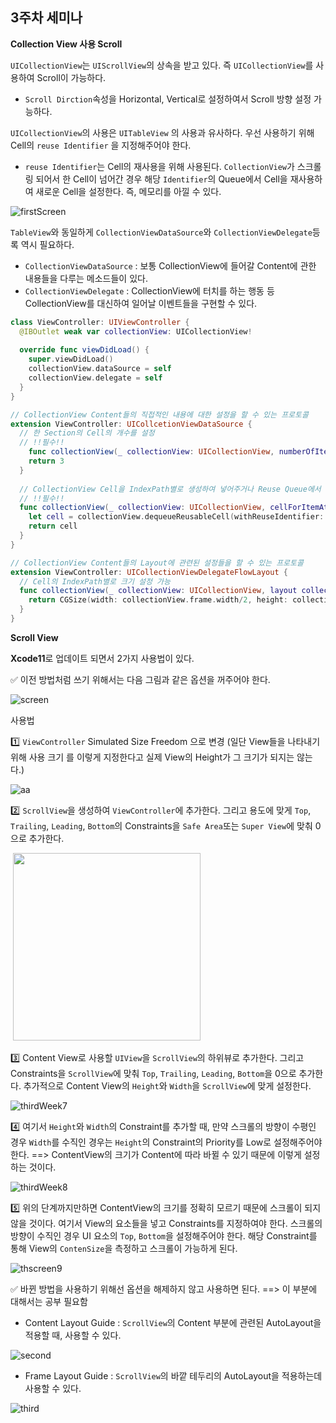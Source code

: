 ## 3주차 세미나



**Collection View 사용 Scroll**

 `UICollectionView`는 `UIScrollView`의 상속을 받고 있다. 즉 `UICollectionView`를 사용하여 Scroll이 가능하다.

* `Scroll Dirction`속성을 Horizontal, Vertical로 설정하여서 Scroll 방향 설정 가능하다.

 `UICollectionView`의 사용은 `UITableView` 의 사용과 유사하다. 우선 사용하기 위해 Cell의 `reuse Identifier` 을 지정해주어야 한다.

* `reuse Identifier`는 Cell의 재사용을 위해 사용된다. `CollectionView`가 스크롤링 되어서 한 Cell이 넘어간 경우 해당 `Identifier`의 Queue에서 Cell을 재사용하여 새로운 Cell을 설정한다. 즉, 메모리를 아낄 수 있다.

![firstScreen](../image/thirdWeek1.png)



 `TableView`와 동일하게 `CollectionViewDataSource`와 `CollectionViewDelegate`등록 역시 필요하다. 

* `CollectionViewDataSource` : 보통 CollectionView에 들어갈 Content에 관한 내용들을 다루는 메소드들이 있다.
* `CollectionViewDelegate` : CollectionView에 터치를 하는 행동 등 CollectionView를 대신하여 일어날 이벤트들을 구현할 수 있다.

```swift
class ViewController: UIViewController {
  @IBOutlet weak var collectionView: UICollectionView!
  
  override func viewDidLoad() {
    super.viewDidLoad()
    collectionView.dataSource = self
    collectionView.delegate = self
  }
}

// CollectionView Content들의 직접적인 내용에 대한 설정을 할 수 있는 프로토콜
extension ViewController: UICollcetionViewDataSource {
  // 한 Section의 Cell의 개수를 설정
  // !!필수!!
	func collectionView(_ collectionView: UICollectionView, numberOfItemsInSection section: Int) -> Int {
    return 3
  }
  
  // CollectionView Cell을 IndexPath별로 생성하여 넣어주거나 Reuse Queue에서 사용
  // !!필수!!
  func collectionView(_ collectionView: UICollectionView, cellForItemAt indexPath: IndexPath) -> UICollectionViewCell {
    let cell = collectionView.dequeueReusableCell(withReuseIdentifier: "reuseCell", for: indexPath) // Identifier은 개인이 설정한 값
    return cell
  }
}

// CollectionView Content들의 Layout에 관련된 설정들을 할 수 있는 프로토콜
extension ViewController: UICollectionViewDelegateFlowLayout {
  // Cell의 IndexPath별로 크기 설정 가능
  func collectionView(_ collectionView: UICollectionView, layout collectionViewLayout: UICollectionViewLayout, sizeForItemAt indexPath: IndexPath) -> CGSize {
    return CGSize(width: collectionView.frame.width/2, height: collectionView.height/2)
  }
}
```



**Scroll View**

 **Xcode11**로 업데이트 되면서 2가지 사용법이 있다. 

 ✅ 이전 방법처럼 쓰기 위해서는 다음 그림과 같은 옵션을 꺼주어야 한다.

![screen](../image/thirdWeek5.png)

사용법

1️⃣ `ViewController` Simulated Size Freedom 으로 변경 (일단 View들을 나타내기 위해 사용 크기  를 이렇게 지정한다고 실제 View의 Height가 그 크기가 되지는 않는다.)

![aa](../image/thirdWeek4.png)

2️⃣ `ScrollView`을 생성하여 `ViewController`에 추가한다. 그리고 용도에 맞게 `Top`, `Trailing`, `Leading`, `Bottom`의 Constraints을 `Safe Area`또는 `Super View`에 맞춰 0으로 추가한다.

​                                                                                    <img src="../Image/thirdWeek6.png" height="300px"/> 

3️⃣ Content View로 사용할 `UIView`을 `ScrollView`의 하위뷰로 추가한다. 그리고 Constraints을 `ScrollView`에 맞춰 `Top`, `Trailing`, `Leading`, `Bottom`을 0으로 추가한다. 추가적으로 Content View의 `Height`와 `Width`을 `ScrollView`에 맞게 설정한다.

![thirdWeek7](../image/thirdWeek7.png)

4️⃣ 여기서 `Height`와 `Width`의 Constraint를 추가할 때, 만약 스크롤의 방향이 수평인 경우 `Width`를 수직인 경우는 `Height`의 Constraint의 Priority를 Low로 설정해주어야 한다. ==> ContentView의 크기가 Content에 따라 바뀔 수 있기 때문에 이렇게 설정하는 것이다.

![thirdWeek8](../image/thirdWeek8.png)

5️⃣ 위의 단계까지만하면 ContentView의 크기를 정확히 모르기 때문에 스크롤이 되지 않을 것이다. 여기서 View의 요소들을 넣고 Constraints를 지정하여야 한다. 스크롤의 방향이 수직인 경우 UI 요소의 `Top`, `Bottom`을 설정해주어야 한다. 해당 Constraint를 통해 View의 `ContenSize`을 측정하고 스크롤이 가능하게 된다.

![thscreen9](../image/thirdWeek10.png)



 ✅ 바뀐 방법을 사용하기 위해선 옵션을 해제하지 않고 사용하면 된다. ==> 이 부분에 대해서는 공부 필요함

* Content Layout Guide : `ScrollView`의 Content 부분에 관련된 AutoLayout을 적용할 때, 사용할 수 있다.

![second](../image/thirdWeek2.png)

* Frame Layout Guide : `ScrollView`의 바깥 테두리의 AutoLayout을 적용하는데 사용할 수 있다.

![third](../image/thirdWeek3.png)
